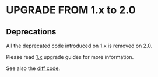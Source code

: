 UPGRADE FROM 1.x to 2.0
=======================

## Deprecations

All the deprecated code introduced on 1.x is removed on 2.0.

Please read [1.x](https://github.com/sonata-project/GoogleAuthenticatorBundle/tree/1.x) upgrade guides for more information.

See also the [diff code](https://github.com/sonata-project/GoogleAuthenticatorBundle/compare/1.x...2.0.0).
